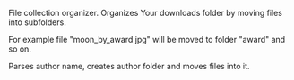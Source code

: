 File collection organizer. Organizes Your downloads folder by moving files into subfolders.

For example file "moon\_by\_award.jpg" will be moved to folder "award" and so on.

Parses author name, creates author folder and moves files into it.
